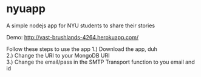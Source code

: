 nyuapp
======

A simple nodejs app for NYU students to share their stories

Demo: http://vast-brushlands-4264.herokuapp.com/

Follow these steps to use the app
1.) Download the app, duh<br>
2.) Change the URI to your MongoDB URI<br>
3.) Change the email/pass in the SMTP Transport function to you email and id

